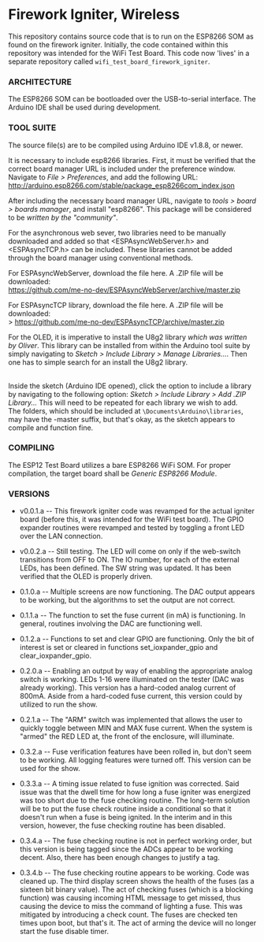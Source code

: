 # Firework Igniter, Wireless 

This repository contains source code that is to run on the ESP8266 SOM as found on the firework igniter.  Initially, the code contained within this repository was intended for the WiFi Test Board.  This code now 'lives' in a separate repository called `wifi_test_board_firework_igniter`.  

### ARCHITECTURE ###
The ESP8266 SOM can be bootloaded over the USB-to-serial interface. The Arduino IDE shall be used during development.   

### TOOL SUITE ###

The source file(s) are to be compiled using Arduino IDE v1.8.8, or newer.    

It is necessary to include esp8266 libraries. First, it must be verified that the correct board manager URL is included under the preference window.  Navigate to *File > Preferences*, and add the following URL: http://arduino.esp8266.com/stable/package_esp8266com_index.json

After including the necessary board manager URL, navigate to *tools > board > boards manager*, and install "esp8266".  This package will be considered to be *written by the "community"*.

For the asynchronous web sever, two libraries need to be manually downloaded and added so that <ESPAsyncWebServer.h> and <ESPAsyncTCP.h> can be included.  These libraries cannot be added through the board manager using conventional methods.

For ESPAsyncWebServer, download the file here.  A .ZIP file will be downloaded: <br>
https://github.com/me-no-dev/ESPAsyncWebServer/archive/master.zip <br>


For ESPAsyncTCP library, download the file here. A .ZIP file will be downloaded: <br>>
https://github.com/me-no-dev/ESPAsyncTCP/archive/master.zip <br>

For the OLED, it is imperative to install the U8g2 library *which was written by Oliver*. This library can be installed from within the Arduino tool suite by simply navigating to *Sketch > Include Library > Manage Libraries...*.  Then one has to simple search for an install the U8g2 library.  
<br>

Inside the sketch (Arduino IDE opened), click the option to include a library by navigating to the following option: *Sketch > Include Library > Add .ZIP Library...*  This will need to be repeated for each library we wish to add.  
The folders, which should be included at `\Documents\Arduino\libraries`, may have the -master suffix, but that's okay, as the sketch appears to compile and function fine.


### COMPILING ###
The ESP12 Test Board utilizes a bare ESP8266 WiFi SOM.  For proper compilation, the target board shall be  *Generic ESP8266 Module*.  

### VERSIONS ###
* v0.0.1.a -- This firework igniter code was revamped for the actual igniter board (before this, it was intended for the WiFi test board).   The GPIO expander routines were revamped and tested by toggling a front LED over the LAN connection.   

* v0.0.2.a -- Still testing.  The LED will come on only if the web-switch transitions from OFF to ON. The IO number, for each of the external LEDs, has been defined.  The SW string was updated. It has been verified that the OLED is properly driven.   

* 0.1.0.a -- Multiple screens are now functioning.  The DAC output appears to be working, but the algorithms to set the output are not correct.   

* 0.1.1.a -- The function to set the fuse current (in mA) is functioning.  In general, routines involving the DAC are functioning well.  

* 0.1.2.a -- Functions to set and clear GPIO are functioning.  Only the bit of interest is set or cleared in functions set_ioxpander_gpio and clear_ioxpander_gpio. 

* 0.2.0.a -- Enabling an output by way of enabling the appropriate analog switch is working.  LEDs 1-16 were illuminated on the tester (DAC was already working).  This version has a hard-coded analog current of 800mA. Aside from a hard-coded fuse current, this version could by utilized to run the show.  

* 0.2.1.a -- The "ARM" switch was implemented that allows the user to quickly toggle between MIN and MAX fuse current.  When the system is "armed" the RED LED at, the front of the enclosure, will illuminate. 

* 0.3.2.a -- Fuse verification features have been rolled in, but don't seem to be working.  All logging features were turned off.  This version can be used for the show.  

* 0.3.3.a -- A timing issue related to fuse ignition was corrected. Said issue was that the dwell time for how long a fuse igniter was energized was too short due to the fuse checking routine.  The long-term solution will be to put the fuse check routine inside a conditional so that it doesn't run when a fuse is being ignited.  In the interim and in this version, however, the fuse checking routine has been disabled. 

* 0.3.4.a -- The fuse checking routine is not in perfect working order, but this version is being tagged since the ADCs appear to be working decent. Also, there has been enough changes to justify a tag.   

* 0.3.4.b -- The fuse checking routine appears to be working.  Code was cleaned up.  The third display screen shows the health of the fuses (as a sixteen bit binary value).  The act of checking fuses (which is a blocking function) was causing incoming HTML message to get missed, thus causing the device to miss the command of lighting a fuse.  This was mitigated by introducing a check count.  The fuses are checked ten times upon boot, but that's it.  The act of arming the device will no longer start the fuse disable timer.  